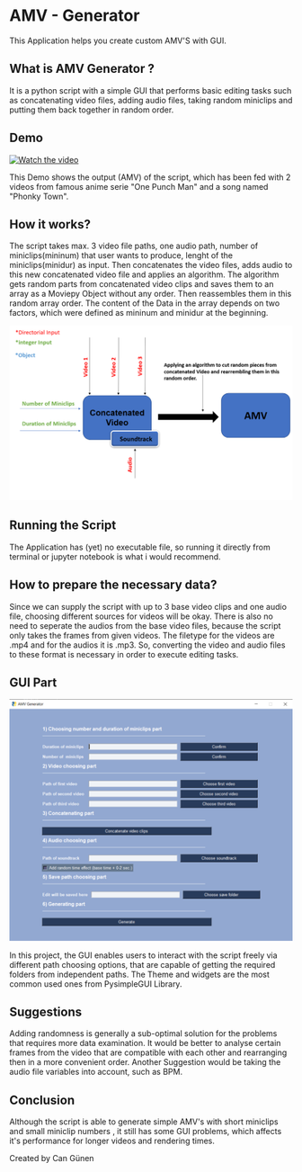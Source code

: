 # AMV - Generator

This Application helps you create custom AMV'S with GUI. 

## What is AMV Generator ?

It is a python script with a simple GUI that performs basic editing tasks such as concatenating video files, adding audio files, taking random miniclips and putting them back together in random order.



## Demo

[![Watch the video](https://i.imgflip.com/604ad4.jpg)](https://www.youtube.com/watch?v=TQ_skPev9s8)

This Demo shows the output (AMV) of the script, which has been fed  with 2 videos from famous anime serie "One Punch Man" and a song named "Phonky Town".


## How it works?

The script takes max. 3 video file paths, one audio path, number of miniclips(mininum) that user wants to produce, lenght of the miniclips(minidur) as input. Then concatenates the video files, adds audio to this new concatenated
video file and applies an algorithm. The algorithm gets random parts from concatenated video clips and saves them to an array as a Moviepy Object without any order. Then reassembles them in this random array order.  The content of the Data in the array depends on two factors, which were defined as mininum and minidur at the beginning.


![](ciz3.png)


## Running the Script

The Application has (yet) no executable file, so running it directly from terminal or jupyter notebook is what i would recommend. 


## How to prepare the necessary data?

Since we can supply the script with up to 3 base video clips and one audio file, choosing different sources for videos will be okay. There is also no need to seperate the audios from the base video files, because the script only takes the frames from given videos.
The filetype for the videos are .mp4 and for the audios it is .mp3. So, converting the video and audio files to these format is necessary in order to execute editing tasks.


## GUI Part


![](guiamv.png)

 In this project, the GUI enables users to interact with the script freely via different path choosing options, that are capable of getting the required folders from independent paths. The Theme and widgets are the most common used ones from PysimpleGUI Library.
 

## Suggestions

Adding randomness is generally a sub-optimal solution for the problems that requires more data examination. It would be better to analyse certain frames from the video that are compatible
with each other and rearranging then in a more convenient order. Another Suggestion would be taking the audio file variables into account, such as BPM.  



## Conclusion

Although the script is able to generate simple AMV's with short miniclips and small miniclip numbers , it still has some GUI problems, which affects it's performance for longer videos and rendering times.


Created by Can Günen
